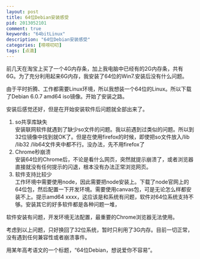 ```yaml
---
layout: post
title: 64位Debian安装感受
pid: 2013052101
comment: true
keywords: "64bitLinux"
description: "64位Debian安装感受"
categories: [唠唠叨叨]
tags: [点滴]
---
```


前几天在淘宝上买了一个4G内存条，加上我电脑中已经有的2G内存条，共有6G。为了充分利用起来6G内存，我安装了64位的Win7.安装后没有什么问题。

由于平时折腾、工作都需要Linux环境，所以我想装一个64位的Linux。所以下载了Debian 6.0.7 amd64 iso镜像。开始了安装之路。

安装后感觉还好，但是在开始安装软件后问题就全部出来了。

1. so共享库缺失  
  安装联网软件就遇到了缺少so文件的问题。我以前遇到过类似的问题。所以到32位镜像中找到就OK了。但是在使用firefox的时候，即使把so文件放入/lib /lib32 /lib64文件夹中都不行。没办法，先不用firefox了
2. Chrome秒崩溃  
  安装64位的Chrome后，不论是看什么网页，突然就提示崩溃了，或者浏览器直接就没有任何提示的闪退，根本没有办法正常浏览网页。
3. 软件支持比较少  
  工作环境中需要使用node，因此需要把node安装上。下载了node官网上的64位包，然后配置一下开发环境。需要使用canvas包，可是无论怎么样都安装不上。提示amd64 xxxx，这应该是和系统有问题，软件对64位系统支持不够。安装其它的好多软件都是各种问题一堆，

软件安装有问题，开发环境无法配置，最重要的Chrome浏览器无法使用。

考虑到以上问题，只好换回了32位系统，暂时只利用了3G内存。目前一切正常，没有遇到任何兼容性或者崩溃事件。

用某年高考语文的一个标题，“64位Debian，想说爱你不容易”。
